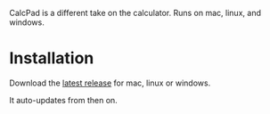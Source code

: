 CalcPad is a different take on the calculator.
Runs on mac, linux, and windows.

# Installation

Download the [latest release](https://github.com/filipesabella/CalcPad/releases/latest) for mac, linux or windows.

It auto-updates from then on.
